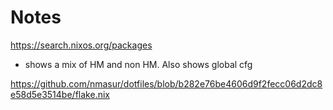 # Notes

<https://search.nixos.org/packages>

- shows a mix of HM and non HM. Also shows global cfg

<https://github.com/nmasur/dotfiles/blob/b282e76be4606d9f2fecc06d2dc8e58d5e3514be/flake.nix>
